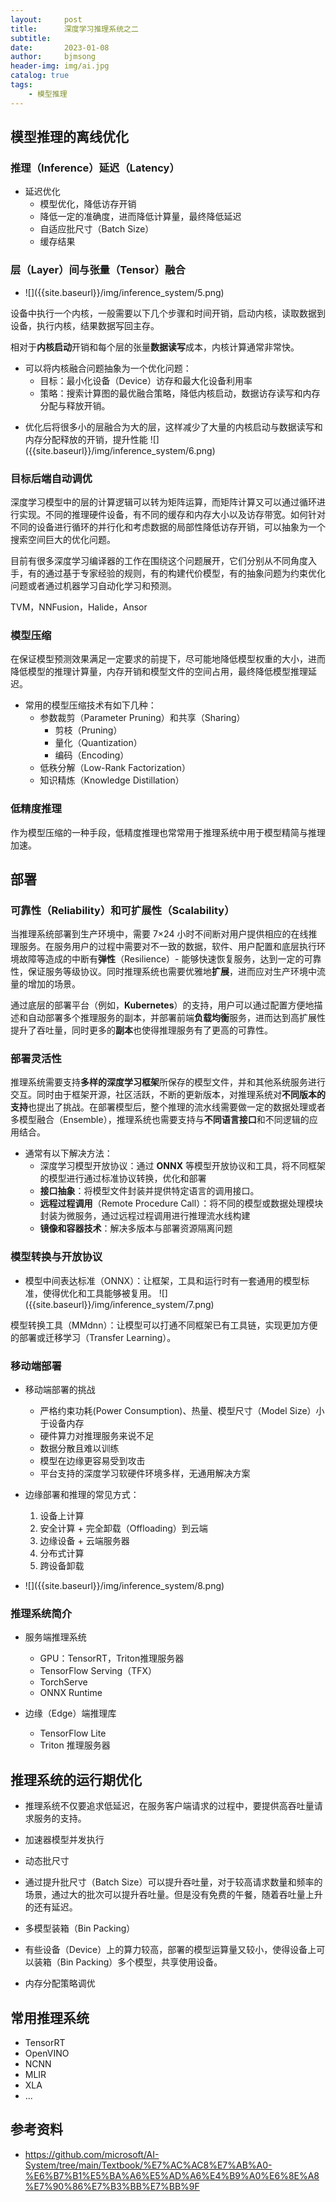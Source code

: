 ```yaml
---
layout:     post
title:      深度学习推理系统之二
subtitle:   
date:       2023-01-08
author:     bjmsong
header-img: img/ai.jpg
catalog: true
tags:
    - 模型推理
---
```


## 模型推理的离线优化

### 推理（Inference）延迟（Latency）

- 延迟优化
  - 模型优化，降低访存开销
  - 降低一定的准确度，进而降低计算量，最终降低延迟
  - 自适应批尺寸（Batch Size）
  - 缓存结果



### 层（Layer）间与张量（Tensor）融合

<ul> 
<li markdown="1">
![]({{site.baseurl}}/img/inference_system/5.png) 
</li> 
</ul> 

设备中执行一个内核，一般需要以下几个步骤和时间开销，启动内核，读取数据到设备，执行内核，结果数据写回主存。

相对于**内核启动**开销和每个层的张量**数据读写**成本，内核计算通常非常快。

- 可以将内核融合问题抽象为一个优化问题：
  - 目标：最小化设备（Device）访存和最大化设备利用率
  - 策略：搜索计算图的最优融合策略，降低内核启动，数据访存读写和内存分配与释放开销。

<ul> 
<li markdown="1">
优化后将很多小的层融合为大的层，这样减少了大量的内核启动与数据读写和内存分配释放的开销，提升性能
![]({{site.baseurl}}/img/inference_system/6.png) 
</li> 
</ul> 



### 目标后端自动调优

深度学习模型中的层的计算逻辑可以转为矩阵运算，而矩阵计算又可以通过循环进行实现。不同的推理硬件设备，有不同的缓存和内存大小以及访存带宽。如何针对不同的设备进行循环的并行化和考虑数据的局部性降低访存开销，可以抽象为一个搜索空间巨大的优化问题。

目前有很多深度学习编译器的工作在围绕这个问题展开，它们分别从不同角度入手，有的通过基于专家经验的规则，有的构建代价模型，有的抽象问题为约束优化问题或者通过机器学习自动化学习和预测。

TVM，NNFusion，Halide，Ansor



### 模型压缩

在保证模型预测效果满足一定要求的前提下，尽可能地降低模型权重的大小，进而降低模型的推理计算量，内存开销和模型文件的空间占用，最终降低模型推理延迟。

- 常用的模型压缩技术有如下几种：
  - 参数裁剪（Parameter Pruning）和共享（Sharing）
    - 剪枝（Pruning）
    - 量化（Quantization）
    - 编码（Encoding）
  - 低秩分解（Low-Rank Factorization）
  - 知识精炼（Knowledge Distillation）



### 低精度推理

作为模型压缩的一种手段，低精度推理也常常用于推理系统中用于模型精简与推理加速。



## 部署

### 可靠性（Reliability）和可扩展性（Scalability）

当推理系统部署到生产环境中，需要 7×24 小时不间断对用户提供相应的在线推理服务。在服务用户的过程中需要对不一致的数据，软件、用户配置和底层执行环境故障等造成的中断有**弹性**（Resilience）- 能够快速恢复服务，达到一定的可靠性，保证服务等级协议。同时推理系统也需要优雅地**扩展**，进而应对生产环境中流量的增加的场景。

通过底层的部署平台（例如，**Kubernetes**）的支持，用户可以通过配置方便地描述和自动部署多个推理服务的副本，并部署前端**负载均衡**服务，进而达到高扩展性提升了吞吐量，同时更多的**副本**也使得推理服务有了更高的可靠性。



### 部署灵活性

推理系统需要支持**多样的深度学习框架**所保存的模型文件，并和其他系统服务进行交互。同时由于框架开源，社区活跃，不断的更新版本，对推理系统对**不同版本的支持**也提出了挑战。在部署模型后，整个推理的流水线需要做一定的数据处理或者多模型融合（Ensemble），推理系统也需要支持与**不同语言接口**和不同逻辑的应用结合。

- 通常有以下解决方法：
  - 深度学习模型开放协议：通过 **ONNX** 等模型开放协议和工具，将不同框架的模型进行通过标准协议转换，优化和部署
  - **接口抽象**：将模型文件封装并提供特定语言的调用接口。
  - **远程过程调用**（Remote Procedure Call）：将不同的模型或数据处理模块封装为微服务，通过远程过程调用进行推理流水线构建
  - **镜像和容器技术**：解决多版本与部署资源隔离问题



### 模型转换与开放协议

<ul> 
<li markdown="1">
模型中间表达标准（ONNX）：让框架，工具和运行时有一套通用的模型标准，使得优化和工具能够被复用。
![]({{site.baseurl}}/img/inference_system/7.png) 
</li> 
</ul> 

模型转换工具（MMdnn）：让模型可以打通不同框架已有工具链，实现更加方便的部署或迁移学习（Transfer Learning）。



### 移动端部署

- 移动端部署的挑战
  - 严格约束功耗(Power Consumption)、热量、模型尺寸（Model Size）小于设备内存
  - 硬件算力对推理服务来说不足
  - 数据分散且难以训练
  - 模型在边缘更容易受到攻击
  - 平台支持的深度学习软硬件环境多样，无通用解决方案

- 边缘部署和推理的常见方式：
  1. 设备上计算
  2. 安全计算 + 完全卸载（Offloading）到云端
  3. 边缘设备 + 云端服务器
  4. 分布式计算
  5. 跨设备卸载

<ul> 
<li markdown="1">
![]({{site.baseurl}}/img/inference_system/8.png) 
</li> 
</ul> 



### 推理系统简介

- 服务端推理系统
  - GPU：TensorRT，Triton推理服务器
  - TensorFlow Serving（TFX）
  - TorchServe
  - ONNX Runtime

- 边缘（Edge）端推理库
  - TensorFlow Lite
  - Triton 推理服务器



## 推理系统的运行期优化

- 推理系统不仅要追求低延迟，在服务客户端请求的过程中，要提供高吞吐量请求服务的支持。

- 加速器模型并发执行

- 动态批尺寸
  
- 通过提升批尺寸（Batch Size）可以提升吞吐量，对于较高请求数量和频率的场景，通过大的批次可以提升吞吐量。但是没有免费的午餐，随着吞吐量上升的还有延迟。
  
- 多模型装箱（Bin Packing）
  
- 有些设备（Device）上的算力较高，部署的模型运算量又较小，使得设备上可以装箱（Bin Packing）多个模型，共享使用设备。
  
- 内存分配策略调优

  

## 常用推理系统

- TensorRT
- OpenVINO
- NCNN
- MLIR
- XLA
- ...





## 参考资料

- https://github.com/microsoft/AI-System/tree/main/Textbook/%E7%AC%AC8%E7%AB%A0-%E6%B7%B1%E5%BA%A6%E5%AD%A6%E4%B9%A0%E6%8E%A8%E7%90%86%E7%B3%BB%E7%BB%9F